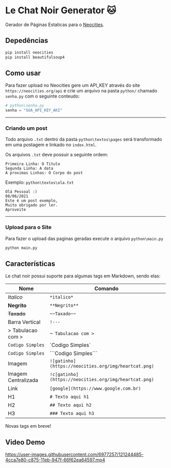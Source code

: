 # Le Chat Noir Generator :cat:
Gerador de Páginas Estaticas para o [Neocities](hhtp://neocities.org/).

## Depedências

```bash
pip install neocities
pip install beautifulsoup4
```

## Como usar

Para fazer upload no Neocities gere um API_KEY através do site `https://neocities.org/api` e crie um arquivo na pasta `python/` chamado `senha.py` com o seguinte conteudo:

```python
# python\senha.py
senha = "SUA_API_KEY_AKI"
```

* * *
### Criando um post
Todo arquivo `.txt` dentro da pasta `python\textos\pages` será transformado em uma postagem e linkado no `index.html`.

Os arquivos `.txt` deve possuir a seguinte ordem:
```
Primeira Linha: O Titulo
Segunda Linha: A data
A proximas Linhas: O Corpo do post
```

Exemplo:
`python\textos\ola.txt`
```
Olá Pessoal :)
08/06/2021
Este é um post exemplo,
Muito obrigado por ler.
Aproveite 
```

* * *

### Upload para o Site
Para fazer o upload das paginas geradas execute o arquivo `python\main.py`

``` bash
python main.py
```

## Características
Le chat noir possui suporte para algumas tags em Markdown, sendo elas:

| Nome             | Comando                                              |
|------------------|------------------------------------------------------|
| *Italico*        | `*italico*`                                          |
| **Negrito**      | `**Negrito**`                                        |
| ~~Taxado~~       | `~~Taxado~~`                                         |
| Barra Vertical   | `!---`                                               |
| > Tabulacao com >| `¬ Tabulacao com >`                                  |
| `Codigo Simples` | \`Codigo Simples\`                                   |
| ``Codigo Simples``| \`\`\`Codigo Simples\`\`\`                          |
| Imagem           | `![gatinho](https://neocities.org/img/heartcat.png)` |
| Imagem Centralizada        | `!c[gatinho](https://neocities.org/img/heartcat.png)` |
| Link             | `[google](https://www.google.com.br)`                |
| H1               | `# Texto aqui h1`                                    |
| H2               | `## Texto aqui h2`                                   |
| H3               | `### Texto aqui h3`                                  |

Novas tags em breve!

## Video Demo
https://user-images.githubusercontent.com/6977257/121244485-4cca7e80-c875-11eb-947f-66f62ea64597.mp4
